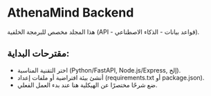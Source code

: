 # AthenaMind Backend

هذا المجلد مخصص للبرمجة الخلفية (API - قواعد بيانات - الذكاء الاصطناعي).

## مقترحات البداية:
- اختر التقنية المناسبة (Python/FastAPI, Node.js/Express, إلخ).
- أنشئ بيئة افتراضية أو ملفات إعداد (requirements.txt أو package.json).
- ضع شرحًا مختصرًا عن الهيكلية هنا عند بدء العمل الفعلي.

